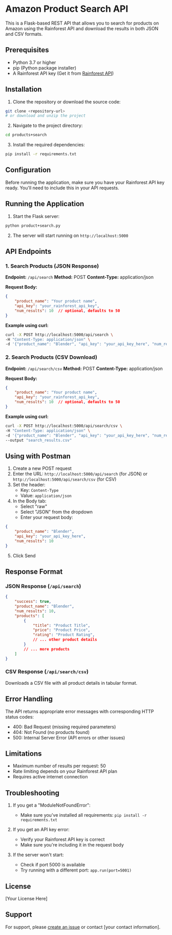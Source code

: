 # Amazon Product Search API

This is a Flask-based REST API that allows you to search for products on Amazon using the Rainforest API and download the results in both JSON and CSV formats.

## Prerequisites

- Python 3.7 or higher
- pip (Python package installer)
- A Rainforest API key (Get it from [Rainforest API](https://www.rainforestapi.com/))

## Installation

1. Clone the repository or download the source code:
```bash
git clone <repository-url>
# or download and unzip the project
```

2. Navigate to the project directory:
```bash
cd products+search
```

3. Install the required dependencies:
```bash
pip install -r requirements.txt
```

## Configuration

Before running the application, make sure you have your Rainforest API key ready. You'll need to include this in your API requests.

## Running the Application

1. Start the Flask server:
```bash
python product+search.py
```

2. The server will start running on `http://localhost:5000`

## API Endpoints

### 1. Search Products (JSON Response)

**Endpoint:** `/api/search`
**Method:** POST
**Content-Type:** application/json

**Request Body:**
```json
{
    "product_name": "Your product name",
    "api_key": "your_rainforest_api_key",
    "num_results": 10  // optional, defaults to 50
}
```

**Example using curl:**
```bash
curl -X POST http://localhost:5000/api/search \
-H "Content-Type: application/json" \
-d '{"product_name": "Blender", "api_key": "your_api_key_here", "num_results": 10}'
```

### 2. Search Products (CSV Download)

**Endpoint:** `/api/search/csv`
**Method:** POST
**Content-Type:** application/json

**Request Body:**
```json
{
    "product_name": "Your product name",
    "api_key": "your_rainforest_api_key",
    "num_results": 10  // optional, defaults to 50
}
```

**Example using curl:**
```bash
curl -X POST http://localhost:5000/api/search/csv \
-H "Content-Type: application/json" \
-d '{"product_name": "Blender", "api_key": "your_api_key_here", "num_results": 10}' \
--output "search_results.csv"
```

## Using with Postman

1. Create a new POST request
2. Enter the URL: `http://localhost:5000/api/search` (for JSON) or `http://localhost:5000/api/search/csv` (for CSV)
3. Set the header:
   - Key: `Content-Type`
   - Value: `application/json`
4. In the Body tab:
   - Select "raw"
   - Select "JSON" from the dropdown
   - Enter your request body:
```json
{
    "product_name": "Blender",
    "api_key": "your_api_key_here",
    "num_results": 10
}
```
5. Click Send

## Response Format

### JSON Response (`/api/search`)
```json
{
    "success": true,
    "product_name": "Blender",
    "num_results": 10,
    "products": [
        {
            "title": "Product Title",
            "price": "Product Price",
            "rating": "Product Rating",
            // ... other product details
        }
        // ... more products
    ]
}
```

### CSV Response (`/api/search/csv`)
Downloads a CSV file with all product details in tabular format.

## Error Handling

The API returns appropriate error messages with corresponding HTTP status codes:

- 400: Bad Request (missing required parameters)
- 404: Not Found (no products found)
- 500: Internal Server Error (API errors or other issues)

## Limitations

- Maximum number of results per request: 50
- Rate limiting depends on your Rainforest API plan
- Requires active internet connection

## Troubleshooting

1. If you get a "ModuleNotFoundError":
   - Make sure you've installed all requirements: `pip install -r requirements.txt`

2. If you get an API key error:
   - Verify your Rainforest API key is correct
   - Make sure you're including it in the request body

3. If the server won't start:
   - Check if port 5000 is available
   - Try running with a different port: `app.run(port=5001)`

## License

[Your License Here]

## Support

For support, please [create an issue](your-repository-issues-url) or contact [your contact information]. 